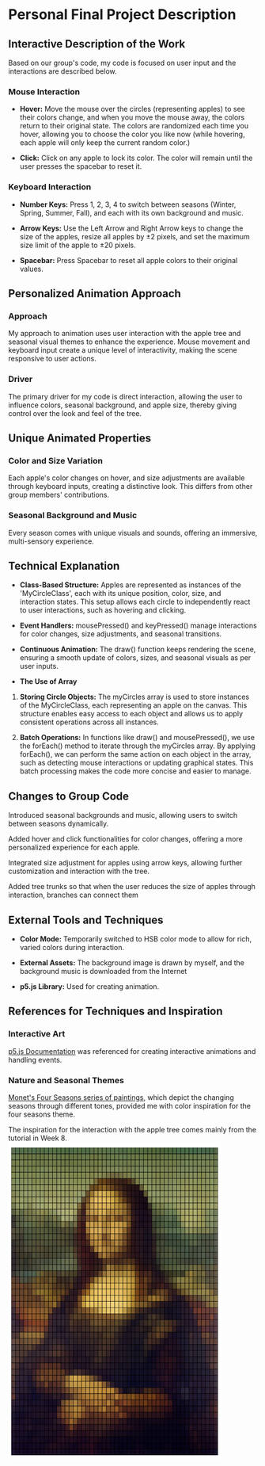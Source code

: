# Personal Final Project Description

## Interactive Description of the Work
Based on our group's code, my code is focused on user input and the interactions are described below.

### Mouse Interaction

- **Hover:**
Move the mouse over the circles (representing apples) to see their colors change, and when you move the mouse away, the colors return to their original state. The colors are randomized each time you hover, allowing you to choose the color you like now (while hovering, each apple will only keep the current random color.)

- **Click:**
Click on any apple to lock its color. The color will remain until the user presses the spacebar to reset it.

### Keyboard Interaction

- **Number Keys:**
Press 1, 2, 3, 4 to switch between seasons (Winter, Spring, Summer, Fall), and each with its own background and music.

- **Arrow Keys:**
Use the Left Arrow and Right Arrow keys to change the size of the apples, resize all apples by ±2 pixels, and set the maximum size limit of the apple to ±20 pixels.

- **Spacebar:**
Press Spacebar to reset all apple colors to their original values.

## Personalized Animation Approach

### Approach
My approach to animation uses user interaction with the apple tree and seasonal visual themes to enhance the experience. Mouse movement and keyboard input create a unique level of interactivity, making the scene responsive to user actions.

### Driver
The primary driver for my code is direct interaction, allowing the user to influence colors, seasonal background, and apple size, thereby giving control over the look and feel of the tree.

## Unique Animated Properties

### Color and Size Variation
Each apple's color changes on hover, and size adjustments are available through keyboard inputs, creating a distinctive look. This differs from other group members' contributions.

### Seasonal Background and Music
Every season comes with unique visuals and sounds, offering an immersive, multi-sensory experience.

##  Technical Explanation

- **Class-Based Structure:**
Apples are represented as instances of the 'MyCircleClass', each with its unique position, color, size, and interaction states. This setup allows each circle to independently react to user interactions, such as hovering and clicking.

- **Event Handlers:**
mousePressed() and keyPressed() manage interactions for color changes, size adjustments, and seasonal transitions.

- **Continuous Animation:**
The draw() function keeps rendering the scene, ensuring a smooth update of colors, sizes, and seasonal visuals as per user inputs.

- **The Use of Array**
1. **Storing Circle Objects:** The myCircles array is used to store instances of the MyCircleClass, each representing an apple on the canvas. This structure enables easy access to each object and allows us to apply consistent operations across all instances.

2. **Batch Operations:** In functions like draw() and mousePressed(), we use the forEach() method to iterate through the myCircles array. By applying forEach(), we can perform the same action on each object in the array, such as detecting mouse interactions or updating graphical states. This batch processing makes the code more concise and easier to manage.



## Changes to Group Code
Introduced seasonal backgrounds and music, allowing users to switch between seasons dynamically.

Added hover and click functionalities for color changes, offering a more personalized experience for each apple.

Integrated size adjustment for apples using arrow keys, allowing further customization and interaction with the tree.

Added tree trunks so that when the user reduces the size of apples through interaction, branches can connect them

## External Tools and Techniques

- **Color Mode:**
Temporarily switched to HSB color mode to allow for rich, varied colors during interaction.

- **External Assets:**
The background image is drawn by myself, and the background music is downloaded from the Internet

- **p5.js Library:**
Used for creating animation.

## References for Techniques and Inspiration

### Interactive Art
[p5.js Documentation](https://p5js.org/) was referenced for creating interactive animations and handling events.

### Nature and Seasonal Themes
[Monet's Four Seasons series of paintings](https://claudemonetgallery.org/), which depict the changing seasons through different tones, provided me with color inspiration for the four seasons theme.

The inspiration for the interaction with the apple tree comes mainly from the tutorial in Week 8.
![An image of Mona Lisa](readmeImage/MonaLisa.png) 